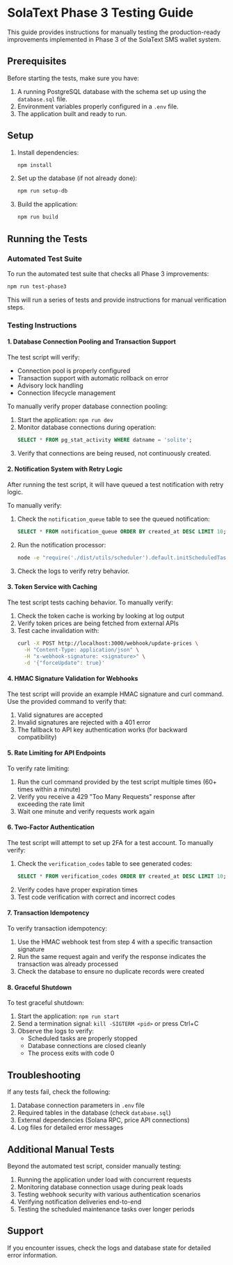 # SolaText Phase 3 Testing Guide

This guide provides instructions for manually testing the production-ready improvements implemented in Phase 3 of the SolaText SMS wallet system.

## Prerequisites

Before starting the tests, make sure you have:

1. A running PostgreSQL database with the schema set up using the `database.sql` file.
2. Environment variables properly configured in a `.env` file.
3. The application built and ready to run.

## Setup

1. Install dependencies:
   ```bash
   npm install
   ```

2. Set up the database (if not already done):
   ```bash
   npm run setup-db
   ```

3. Build the application:
   ```bash
   npm run build
   ```

## Running the Tests

### Automated Test Suite

To run the automated test suite that checks all Phase 3 improvements:

```bash
npm run test-phase3
```

This will run a series of tests and provide instructions for manual verification steps.

### Testing Instructions

#### 1. Database Connection Pooling and Transaction Support

The test script will verify:
- Connection pool is properly configured
- Transaction support with automatic rollback on error
- Advisory lock handling
- Connection lifecycle management

To manually verify proper database connection pooling:
1. Start the application: `npm run dev`
2. Monitor database connections during operation: 
   ```sql
   SELECT * FROM pg_stat_activity WHERE datname = 'solite';
   ```
3. Verify that connections are being reused, not continuously created.

#### 2. Notification System with Retry Logic

After running the test script, it will have queued a test notification with retry logic.

To manually verify:
1. Check the `notification_queue` table to see the queued notification:
   ```sql
   SELECT * FROM notification_queue ORDER BY created_at DESC LIMIT 10;
   ```
2. Run the notification processor:
   ```bash
   node -e "require('./dist/utils/scheduler').default.initScheduledTasks()"
   ```
3. Check the logs to verify retry behavior.

#### 3. Token Service with Caching

The test script tests caching behavior. To manually verify:

1. Check the token cache is working by looking at log output
2. Verify token prices are being fetched from external APIs
3. Test cache invalidation with:
   ```bash
   curl -X POST http://localhost:3000/webhook/update-prices \
     -H "Content-Type: application/json" \
     -H "x-webhook-signature: <signature>" \
     -d '{"forceUpdate": true}'
   ```
   
#### 4. HMAC Signature Validation for Webhooks

The test script will provide an example HMAC signature and curl command.
Use the provided command to verify that:

1. Valid signatures are accepted
2. Invalid signatures are rejected with a 401 error
3. The fallback to API key authentication works (for backward compatibility)

#### 5. Rate Limiting for API Endpoints

To verify rate limiting:

1. Run the curl command provided by the test script multiple times (60+ times within a minute)
2. Verify you receive a 429 "Too Many Requests" response after exceeding the rate limit
3. Wait one minute and verify requests work again

#### 6. Two-Factor Authentication

The test script will attempt to set up 2FA for a test account.
To manually verify:

1. Check the `verification_codes` table to see generated codes:
   ```sql
   SELECT * FROM verification_codes ORDER BY created_at DESC LIMIT 10;
   ```
2. Verify codes have proper expiration times
3. Test code verification with correct and incorrect codes

#### 7. Transaction Idempotency

To verify transaction idempotency:

1. Use the HMAC webhook test from step 4 with a specific transaction signature
2. Run the same request again and verify the response indicates the transaction was already processed
3. Check the database to ensure no duplicate records were created

#### 8. Graceful Shutdown

To test graceful shutdown:

1. Start the application: `npm run start`
2. Send a termination signal: `kill -SIGTERM <pid>` or press Ctrl+C
3. Observe the logs to verify:
   - Scheduled tasks are properly stopped
   - Database connections are closed cleanly
   - The process exits with code 0

## Troubleshooting

If any tests fail, check the following:

1. Database connection parameters in `.env` file
2. Required tables in the database (check `database.sql`)
3. External dependencies (Solana RPC, price API connections)
4. Log files for detailed error messages

## Additional Manual Tests

Beyond the automated test script, consider manually testing:

1. Running the application under load with concurrent requests
2. Monitoring database connection usage during peak loads
3. Testing webhook security with various authentication scenarios
4. Verifying notification deliveries end-to-end
5. Testing the scheduled maintenance tasks over longer periods

## Support

If you encounter issues, check the logs and database state for detailed error information. 